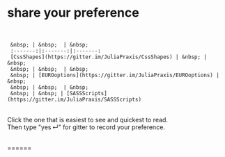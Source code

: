 # share your preference
&nbsp;  

     &nbsp; | &nbsp;  | &nbsp; 
     :-------:|:-------:|:-------:
     [CssShapes](https://gitter.im/JuliaPraxis/CssShapes) | &nbsp; | &nbsp;  
     &nbsp; | &nbsp;  | &nbsp;  
     &nbsp; | [EUROoptions](https://gitter.im/JuliaPraxis/EUROoptions) | &nbsp;  
     &nbsp; | &nbsp;  | &nbsp;  
     &nbsp; | &nbsp; | [SASSScripts](https://gitter.im/JuliaPraxis/SASSScripts)   
    
&nbsp;      
     Click the one that is easiest to see and quickest to read.  
     Then type "yes&thinsp;↵" for gitter to record your preference.
&nbsp;      
 &nbsp;       

======
